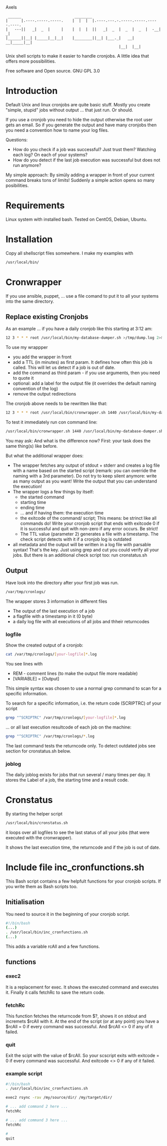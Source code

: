 Axels

```
 ______                        ________                                    
|      |.----.-----.-----.    |  |  |  |.----.---.-.-----.-----.-----.----.
|   ---||   _|  _  |     |    |  |  |  ||   _|  _  |  _  |  _  |  -__|   _|
|______||__| |_____|__|__|    |________||__| |___._|   __|   __|_____|__|  
                                                   |__|  |__|              
```

Unix shell scripts to make it easier to handle cronjobs.
A little idea that offers more possibilities.

Free software and Open source.
GNU GPL 3.0

# Introduction

Default Unix and linux cronjobs are quite basic stuff. Mostly you create
"simple, stupid" jobs without output ... that just run. Or should.

If you use a cronjob you need to hide the output otherwise the root user gets an 
email. So if you generate the output and have many cronjobs then you need a 
convention how to name your log files.

Questions:
* How do you check if a job was successful? Just trust them? Watching each log? On each of your systems?
* How do you detect if the last job execution was successful but does not run anymore?

My simple approach: By simüly adding a wrapper in front of your current command 
breaks tons of limits! Suddenly a simple action opens so many posibilities.

# Requirements

Linux system with installed bash.
Tested on CentOS, Debian, Ubuntu.

# Installation

Copy all shellscript files somewhere. I make my examples with
```bash
/usr/local/bin/
```
# Cronwrapper

If you use ansible, puppet, ... use a file comand to put it to all
your systems into the same directory.

## Replace existing Cronjobs

As an example ... if you have a daily cronjob like this starting at 3:12 am:

```bash
12 3 * * * root /usr/local/bin/my-database-dumper.sh >/tmp/dump.log 2>&1
```

To use my wrappper 
* you add the wrapper in front
* add a TTL (in minutes) as first param. It defines how often this job is called. This will let us detect if a job is out of date.
* add the command as third param - if you use arguments, then you need to quote it
* optional: add a label for the output file (it overrides the default naming convention of the log)
* remove the output redirections

The cronjob above needs to be rewritten like that:
```bash
12 3 * * * root /usr/local/bin/cronwrapper.sh 1440 /usr/local/bin/my-database-dumper.sh
```


To test it immediately run con command line:
```bash
/usr/local/bin/cronwrapper.sh 1440 /usr/local/bin/my-database-dumper.sh
```

You may ask: And what is the difference now?
First: your task does the same thing(s) like before.

But what the additional wrapper does:

* The wrapper fetches any output of stdout + stderr and creates a log file with a name based on the started script 
  (remark: you can override the naming with a 3rd parameter).
  Do not try to keep silent anymore: write as many output as you want! Write the output that you can understand the execution!
* The wrapper logs  a few things by itself: 
  * the started command
  * starting time
  * ending time
  * ... and if having them: the execution time
  * the exitcode of the command/ script;
    This means: be strinct like all commands do! Write your cronjob script that
	ends with exitcode 0 if it is successful and quit with non-zero if any
	error occurs. Be strict!
  * The TTL value (parameter 2) generates a file with a timestamp. The check 
    script detects with it if a cronjob log is outdated
* all metadata and the output will be written in a log file with parsable
syntax! That's the key. Just using grep and cut you could verify all your jobs. But there is
an additional check script too: run cronstatus.sh

## Output

Have look into the directory after your first job was run.
```bash
/var/tmp/cronlogs/
```

The wrapper stores 3 information in different files

* The output of the last execution of a job
* a flagfile with a timestamp in it (0 byte)
* a daily log file with all executions of all jobs and thheir returncodes

### logfile

Show the created output of a cronjob:
```bash
cat /var/tmp/cronlogs/[your-logfile]*.log
```

You see lines with

* REM - comment lines (to make the output file more readable)
* [VARIABLE] = [Output]

This simple syntax was chosen to use a normal grep command to scan for a specific information.

To search for a specific information, i.e. the return code (SCRIPTRC) of your script 

```bash
grep "^SCRIPTRC" /var/tmp/cronlogs/[your-logfile]*.log
```
... or all last execution resultcode of each job on the machine:

```bash
grep "^SCRIPTRC" /var/tmp/cronlogs/*.log
```

The last command tests the returncode only. 
To detect outdated jobs see section for cronstatus.sh below.


### joblog

The daily joblog exists for jobs that run several /  many times per day. It stores the Label of a job, the starting time and a result code.

# Cronstatus

By starting the helper script 

```bash
/usr/local/bin/cronstatus.sh
```

it loops over all logfiles to see the last status of all your jobs (that were executed with the cronwrapper).

It shows the last execution time, the returncode and if the job is out of date.

# Include file inc_cronfunctions.sh

This Bash script contains a few helpfult functions for your cronjob scripts. If you write them as Bash scripts too.

## Initialisation

You need to source it in the beginning of your cronjob script.

```bash
#!/bin/bash
(...)
. /usr/local/bin/inc_cronfunctions.sh
(...)
```

This adds a variable rcAll and a few functions.

## functions

### exec2

It is a replacement for exec. It shows the executed command and executes it. Finally it calls fetchRc to save the return code.

### fetchRc

This function fetches the returncode from \$?, shows it on stdout and incremets \$rcAll with it.
At the end of the script (or at any point) you have a \$rcAll = 0 if every command was successful. And \$rcAll <> 0 if any of it failed.

### quit

Exit the scipt with the value of \$rcAll.
So your scscript exits with exitcode = 0 if every command was successful. And exitcode <> 0 if any of it failed.


### example script

```bash
#!/bin/bash
. /usr/local/bin/inc_cronfunctions.sh

exec2 rsync -rav /my/source/dir/ /my/target/dir/

# ... add command 2 here ...
fetchRc

# ... add command 3 here ...
fetchRc

# 
quit

```
